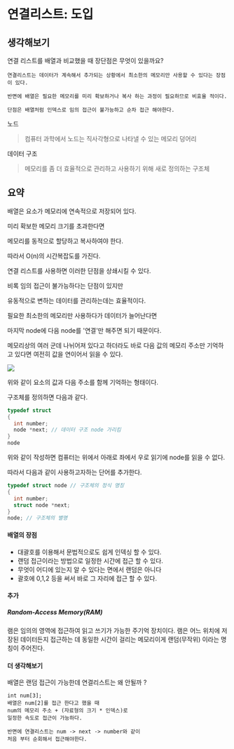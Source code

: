 # 연결리스트: 도입

## 생각해보기
연결 리스트를 배열과 비교했을 때 장단점은 무엇이 있을까요?
```
연결리스트는 데이터가 계속해서 추가되는 상황에서 최소한의 메모리만 사용할 수 있다는 장점이 있다.  

반면에 배열은 필요한 메모리를 미리 확보하거나 복사 하는 과정이 필요하므로 비효율 적이다.  

단점은 배열처럼 인덱스로 임의 접근이 불가능하고 순차 접근 해야한다.  
```

노드
> 컴퓨터 과학에서 노드는 직사각형으로 나타낼 수 있는 메모리 덩어리

데이터 구조
> 메모리를 좀 더 효율적으로 관리하고 사용하기 위해 새로 정의하는 구조체

## 요약

배열은 요소가 메모리에 연속적으로 저장되어 있다. 

미리 확보한 메모리 크기를 초과한다면 

메모리를 동적으로 할당하고 복사하여야 한다.

따라서 O(n)의 시간복잡도를 가진다.

연결 리스트를 사용하면 이러한 단점을 상쇄시킬 수 있다.  

비록 임의 접근이 불가능하다는 단점이 있지만 

유동적으로 변하는 데이터를 관리하는데는 효율적이다.

필요한 최소한의 메모리만 사용하다가 데이터가 늘어난다면 

마지막 node에 다음 node를 '연결'만 해주면 되기 때문이다. 

메모리상의 여러 군데 나뉘어져 있다고 하더라도 바로 다음 값의 메모리 주소만 기억하고 있다면 여전히 값을 연이어서 읽을 수 있다.  

![](https://cs50.harvard.edu/x/2020/notes/5/linked_list_with_addresses.png)

위와 같이 요소의 값과 다음 주소를 함께 기억하는 형태이다.  

구조체를 정의하면 다음과 같다.  
``` c
typedef struct 
{
  int number; 
  node *next; // 데이터 구조 node 가리킴
}
node
```

위와 같이 작성하면 컴퓨터는 위에서 아래로 좌에서 우로 읽기에 
node를 읽을 수 없다.  

따라서 다음과 같이 사용하고자하는 단어를 추가한다.    

``` c
typedef struct node // 구조체의 정식 명칭
{
  int number;
  struct node *next;
}
node; // 구조체의 별명
```

#### 배열의 장점
- 대괄호를 이용해서 문법적으로도 쉽게 인덱싱 할 수 있다.
- 랜덤 접근이라는 방법으로 일정한 시간에 접근 할 수 있다.
- 무엇이 어디에 있는지 알 수 있다는 면에서 랜덤은 아니다
- 괄호에 0,1,2 등을 써서 바로 그 자리에 접근 할 수 있다.

#### 추가 

##### Random-Access Memory(RAM)

램은 임의의 영역에 접근하여 읽고 쓰기가 가능한 주기억 장치이다. 
램은 어느 위치에 저장된 데이터든지 접근하는 데 동일한 시간이 걸리는 메모리이게 랜덤(무작위) 이라는 명칭이 주어진다.

#### 더 생각해보기 
배열은 랜덤 접근이 가능한데 연결리스트는 왜 안될까 ?
```
int num[3];
배열은 num[2]를 접근 한다고 했을 때 
num의 메모리 주소 + (자료형의 크기 * 인덱스)로 
일정한 속도로 접근이 가능하다. 

반면에 연결리스트는 num -> next -> number와 같이
처음 부터 순회해서 접근해야한다. 
```